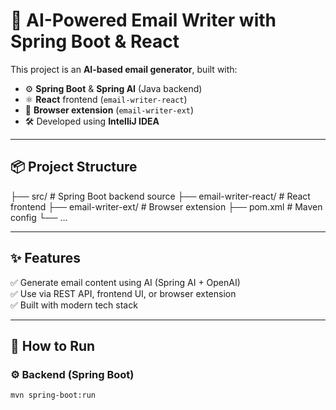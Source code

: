 # 📧 AI-Powered Email Writer with Spring Boot & React

This project is an **AI-based email generator**, built with:
- ⚙️ **Spring Boot** & **Spring AI** (Java backend)
- ⚛️ **React** frontend (`email-writer-react`)
- 🧩 **Browser extension** (`email-writer-ext`)
- 🛠 Developed using **IntelliJ IDEA**

---

## 📦 Project Structure
├── src/ # Spring Boot backend source
├── email-writer-react/ # React frontend
├── email-writer-ext/ # Browser extension
├── pom.xml # Maven config
└── ...


---

## ✨ Features
✅ Generate email content using AI (Spring AI + OpenAI)  
✅ Use via REST API, frontend UI, or browser extension  
✅ Built with modern tech stack

---

## 🚀 How to Run

### ⚙️ Backend (Spring Boot)
```bash
mvn spring-boot:run

